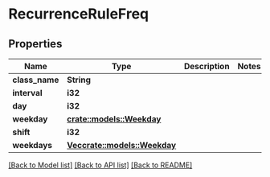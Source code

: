 # RecurrenceRuleFreq

## Properties

Name | Type | Description | Notes
------------ | ------------- | ------------- | -------------
**class_name** | **String** |  | 
**interval** | **i32** |  | 
**day** | **i32** |  | 
**weekday** | [**crate::models::Weekday**](Weekday.md) |  | 
**shift** | **i32** |  | 
**weekdays** | [**Vec<crate::models::Weekday>**](Weekday.md) |  | 

[[Back to Model list]](../README.md#documentation-for-models) [[Back to API list]](../README.md#documentation-for-api-endpoints) [[Back to README]](../README.md)


